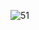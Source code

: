 
![51](https://user-images.githubusercontent.com/64718836/92392701-4c615380-f13c-11ea-915c-d62be33ca366.PNG)
